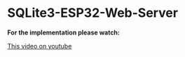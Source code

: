 # SQLite3-ESP32-Web-Server

<b>For the implementation please watch:</b>

<a href="youtube.com/watch?v=a_yKZfFejNk&t=851s">This video on youtube</a>
